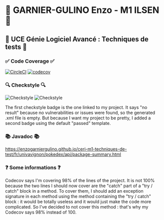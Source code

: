 # 👤 GARNIER-GULINO Enzo - M1 ILSEN 👤

## 📜 UCE Génie Logiciel Avancé : Techniques de tests 📜

### ✅ Code Coverage ✅

[![CircleCI](https://circleci.com/gh/EnzoGarnierGulino/ceri-m1-techniques-de-test.svg?style=svg)](https://circleci.com/gh/EnzoGarnierGulino/ceri-m1-techniques-de-test)
[![codecov](https://codecov.io/gh/EnzoGarnierGulino/ceri-m1-techniques-de-test/graph/badge.svg?token=A0Z6EK8Q6X)](https://codecov.io/gh/EnzoGarnierGulino/ceri-m1-techniques-de-test)

### 🔍 Checkstyle 🔍

![Checkstyle](https://img.shields.io/badge/dynamic/xml?label=Checkstyle&query=%2F%2Ferror&url=https://gist.github.com/EnzoGarnierGulino/fb5d190ff6ed9baacb85fc761c0ba1cf.js)
![Checkstyle](https://img.shields.io/badge/Checkstyle-Passed-brightgreen)

The first checkstyle badge is the one linked to my project. It says "no result" because no vulnerabilities or issues 
were found, so the generated .xml file is empty. 
But because I want my project to be pretty, I added a second badge using the default "passed" template.

### 📚 Javadoc 📚

https://enzogarniergulino.github.io/ceri-m1-techniques-de-test/fr/univavignon/pokedex/api/package-summary.html

### ❓ Some informations ❓

Codecov says I'm covering 98% of the lines of the project. It is not 100% because the two lines I should now cover are the "catch" part of a "try / catch" block in a method.
To cover them, I should add an exception signature in each method using the method containing the "try / catch" block : it would be totally useless and it would just make the code more complicated.
So I've decided to not cover this method : that's why my Codecov says 98% instead of 100.
